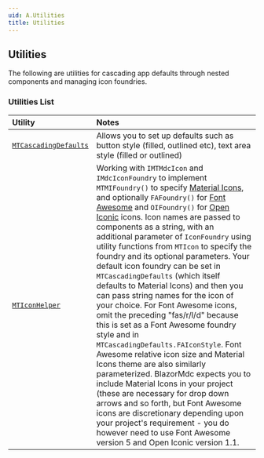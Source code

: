```yaml
---
uid: A.Utilities
title: Utilities
---
```

## Utilities

The following are utilities for cascading app defaults through nested components and managing icon foundries.

### Utilities List

| Utility | Notes |
| :------ | :---- |
| [`MTCascadingDefaults`](~/BlazorMdc/Components/CascadingDefaults/MTCascadingDefaults.razor.html) | Allows you to set up defaults such as button style (filled, outlined etc), text area style (filled or outlined) |
| [`MTIconHelper`](~/BlazorMdc/Components/IconHelper/MTIconHelper.razor.html) | Working with `IMTMdcIcon` and `IMdcIconFoundry` to implement `MTMIFoundry()` to specify [Material Icons](https://material.io/resources/icons/?style=baseline), and optionally `FAFoundry()` for [Font Awesome](https://fontawesome.com/icons?d=gallery) and `OIFoundry()` for [Open Iconic](https://useiconic.com/open) icons. Icon names are passed to components as a string, with an additional parameter of `IconFoundry` using utility functions from `MTIcon` to specify the foundry and its optional parameters. Your default icon foundry can be set in `MTCascadingDefaults` (which itself defaults to Material Icons) and then you can pass string names for the icon of your choice. For Font Awesome icons, omit the preceding "fas/r/l/d" because this is set as a Font Awesome foundry style and in `MTCascadingDefaults.FAIconStyle`. Font Awesome relative icon size and Material Icons theme are also similarly parameterized. BlazorMdc expects you to include Material Icons in your project (these are necessary for drop down arrows and so forth, but Font Awesome icons are discretionary depending upon your project's requirement - you do however need to use Font Awesome version 5 and Open Iconic version 1.1. |